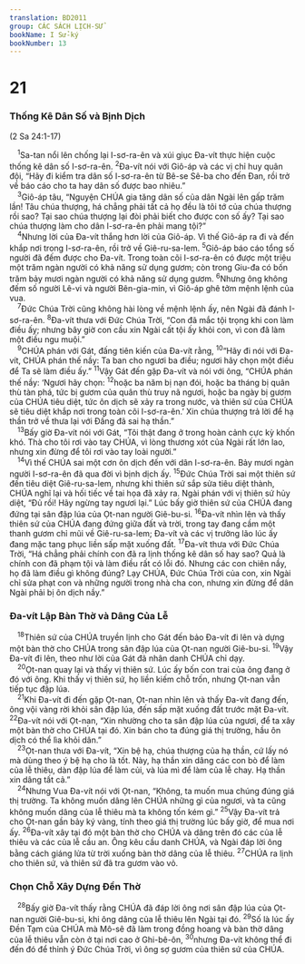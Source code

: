 ```yaml
---
translation: BD2011
group: CÁC SÁCH LỊCH-SỬ
bookName: I Sử-ký 
bookNumber: 13
---
```


<div class="title"><h1>21</h1><h3>Thống Kê Dân Số và Bịnh Dịch</h3><p>(2 Sa 24:1-17)</p></div>
<span class="verse 1su_21_1"> <sup>1</sup>Sa-tan nổi lên chống lại I-sơ-ra-ên và xúi giục Ða-vít thực hiện cuộc thống kê dân số I-sơ-ra-ên. </span>
<span class="verse 1su_21_2"><sup>2</sup>Ða-vít nói với Giô-áp và các vị chỉ huy quân đội, “Hãy đi kiểm tra dân số I-sơ-ra-ên từ Bê-se Sê-ba cho đến Ðan, rồi trở về báo cáo cho ta hay dân số được bao nhiêu.”<br/></span>
<span class="verse 1su_21_3"> <sup>3</sup>Giô-áp tâu, “Nguyện CHÚA gia tăng dân số của dân Ngài lên gấp trăm lần! Tâu chúa thượng, há chẳng phải tất cả họ đều là tôi tớ của chúa thượng rồi sao? Tại sao chúa thượng lại đòi phải biết cho được con số ấy? Tại sao chúa thượng làm cho dân I-sơ-ra-ên phải mang tội?”<br/></span>
<span class="verse 1su_21_4"> <sup>4</sup>Nhưng lời của Ða-vít thắng hơn lời của Giô-áp. Vì thế Giô-áp ra đi và đến khắp nơi trong I-sơ-ra-ên, rồi trở về Giê-ru-sa-lem. </span>
<span class="verse 1su_21_5"><sup>5</sup>Giô-áp báo cáo tổng số người đã đếm được cho Ða-vít. Trong toàn cõi I-sơ-ra-ên có được một triệu một trăm ngàn người có khả năng sử dụng gươm; còn trong Giu-đa có bốn trăm bảy mươi ngàn người có khả năng sử dụng gươm. </span>
<span class="verse 1su_21_6"><sup>6</sup>Nhưng ông không đếm số người Lê-vi và người Bên-gia-min, vì Giô-áp ghê tởm mệnh lệnh của vua.<br/></span>
<span class="verse 1su_21_7"> <sup>7</sup>Ðức Chúa Trời cũng không hài lòng về mệnh lệnh ấy, nên Ngài đã đánh I-sơ-ra-ên. </span>
<span class="verse 1su_21_8"><sup>8</sup>Ða-vít thưa với Ðức Chúa Trời, “Con đã mắc tội trọng khi con làm điều ấy; nhưng bây giờ con cầu xin Ngài cất tội ấy khỏi con, vì con đã làm một điều ngu muội.”<br/></span>
<span class="verse 1su_21_9"> <sup>9</sup>CHÚA phán với Gát, đấng tiên kiến của Ða-vít rằng, </span>
<span class="verse 1su_21_10"><sup>10</sup>“Hãy đi nói với Ða-vít, CHÚA phán thế nầy: Ta ban cho ngươi ba điều; ngươi hãy chọn một điều để Ta sẽ làm điều ấy.” </span>
<span class="verse 1su_21_11"><sup>11</sup>Vậy Gát đến gặp Ða-vít và nói với ông, “CHÚA phán thế nầy: ‘Ngươi hãy chọn: </span>
<span class="verse 1su_21_12"><sup>12</sup>hoặc ba năm bị nạn đói, hoặc ba tháng bị quân thù tàn phá, tức bị gươm của quân thù truy nã ngươi, hoặc ba ngày bị gươm của CHÚA tiêu diệt, tức ôn dịch sẽ xảy ra trong nước, và thiên sứ của CHÚA sẽ tiêu diệt khắp nơi trong toàn cõi I-sơ-ra-ên.’ Xin chúa thượng trả lời để hạ thần trở về thưa lại với Ðấng đã sai hạ thần.”<br/></span>
<span class="verse 1su_21_13"> <sup>13</sup>Bấy giờ Ða-vít nói với Gát, “Tôi thật đang ở trong hoàn cảnh cực kỳ khốn khó. Thà cho tôi rơi vào tay CHÚA, vì lòng thương xót của Ngài rất lớn lao, nhưng xin đừng để tôi rơi vào tay loài người.”<br/></span>
<span class="verse 1su_21_14"> <sup>14</sup>Vì thế CHÚA sai một cơn ôn dịch đến với dân I-sơ-ra-ên. Bảy mươi ngàn người I-sơ-ra-ên đã qua đời vì bịnh dịch ấy. </span>
<span class="verse 1su_21_15"><sup>15</sup>Ðức Chúa Trời sai một thiên sứ đến tiêu diệt Giê-ru-sa-lem, nhưng khi thiên sứ sắp sửa tiêu diệt thành, CHÚA nghĩ lại và hối tiếc về tai họa đã xảy ra. Ngài phán với vị thiên sứ hủy diệt, “Ðủ rồi! Hãy ngừng tay ngươi lại.” Lúc bấy giờ thiên sứ của CHÚA đang đứng tại sân đập lúa của Ọt-nan người Giê-bu-si. </span>
<span class="verse 1su_21_16"><sup>16</sup>Ða-vít nhìn lên và thấy thiên sứ của CHÚA đang đứng giữa đất và trời, trong tay đang cầm một thanh gươm chỉ mũi về Giê-ru-sa-lem; Ða-vít và các vị trưởng lão lúc ấy đang mặc tang phục liền sấp mặt xuống đất. </span>
<span class="verse 1su_21_17"><sup>17</sup>Ða-vít thưa với Ðức Chúa Trời, “Há chẳng phải chính con đã ra lịnh thống kê dân số hay sao? Quả là chính con đã phạm tội và làm điều rất có lỗi đó. Nhưng các con chiên nầy, họ đã làm điều gì không đúng? Lạy CHÚA, Ðức Chúa Trời của con, xin Ngài chỉ sửa phạt con và những người trong nhà cha con, nhưng xin đừng để dân Ngài phải bị ôn dịch nầy.”<br/></span>
<div class="title"><h3>Ða-vít Lập Bàn Thờ và Dâng Của Lễ</h3></div>
<span class="verse 1su_21_18"> <sup>18</sup>Thiên sứ của CHÚA truyền lịnh cho Gát đến bảo Ða-vít đi lên và dựng một bàn thờ cho CHÚA trong sân đập lúa của Ọt-nan người Giê-bu-si. </span>
<span class="verse 1su_21_19"><sup>19</sup>Vậy Ða-vít đi lên, theo như lời của Gát đã nhân danh CHÚA chỉ dạy.<br/></span>
<span class="verse 1su_21_20"> <sup>20</sup>Ọt-nan quay lại và thấy vị thiên sứ. Lúc ấy bốn con trai của ông đang ở đó với ông. Khi thấy vị thiên sứ, họ liền kiếm chỗ trốn, nhưng Ọt-nan vẫn tiếp tục đập lúa.<br/></span>
<span class="verse 1su_21_21"> <sup>21</sup>Khi Ða-vít đi đến gặp Ọt-nan, Ọt-nan nhìn lên và thấy Ða-vít đang đến, ông vội vàng rời khỏi sân đập lúa, đến sấp mặt xuống đất trước mặt Ða-vít. </span>
<span class="verse 1su_21_22"><sup>22</sup>Ða-vít nói với Ọt-nan, “Xin nhường cho ta sân đập lúa của ngươi, để ta xây một bàn thờ cho CHÚA tại đó. Xin bán cho ta đúng giá thị trường, hầu ôn dịch có thể lìa khỏi dân.”<br/></span>
<span class="verse 1su_21_23"> <sup>23</sup>Ọt-nan thưa với Ða-vít, “Xin bệ hạ, chúa thượng của hạ thần, cứ lấy nó mà dùng theo ý bệ hạ cho là tốt. Này, hạ thần xin dâng các con bò để làm của lễ thiêu, dàn đập lúa để làm củi, và lúa mì để làm của lễ chay. Hạ thần xin dâng tất cả.”<br/></span>
<span class="verse 1su_21_24"> <sup>24</sup>Nhưng Vua Ða-vít nói với Ọt-nan, “Không, ta muốn mua chúng đúng giá thị trường. Ta không muốn dâng lên CHÚA những gì của ngươi, và ta cũng không muốn dâng của lễ thiêu mà ta không tốn kém gì.” </span>
<span class="verse 1su_21_25"><sup>25</sup>Vậy Ða-vít trả cho Ọt-nan gần bảy ký vàng, tính theo giá thị trường lúc bấy giờ, để mua nơi ấy. </span>
<span class="verse 1su_21_26"><sup>26</sup>Ða-vít xây tại đó một bàn thờ cho CHÚA và dâng trên đó các của lễ thiêu và các của lễ cầu an. Ông kêu cầu danh CHÚA, và Ngài đáp lời ông bằng cách giáng lửa từ trời xuống bàn thờ dâng của lễ thiêu. </span>
<span class="verse 1su_21_27"><sup>27</sup>CHÚA ra lịnh cho thiên sứ, và thiên sứ đã tra gươm vào vỏ.<br/></span>
<div class="title"><h3>Chọn Chỗ Xây Dựng Ðền Thờ</h3></div>
<span class="verse 1su_21_28"> <sup>28</sup>Bấy giờ Ða-vít thấy rằng CHÚA đã đáp lời ông nơi sân đập lúa của Ọt-nan người Giê-bu-si, khi ông dâng của lễ thiêu lên Ngài tại đó. </span>
<span class="verse 1su_21_29"><sup>29</sup>Số là lúc ấy Ðền Tạm của CHÚA mà Mô-sê đã làm trong đồng hoang và bàn thờ dâng của lễ thiêu vẫn còn ở tại nơi cao ở Ghi-bê-ôn, </span>
<span class="verse 1su_21_30"><sup>30</sup>nhưng Ða-vít không thể đi đến đó để thỉnh ý Ðức Chúa Trời, vì ông sợ gươm của thiên sứ của CHÚA.<br/></span>
